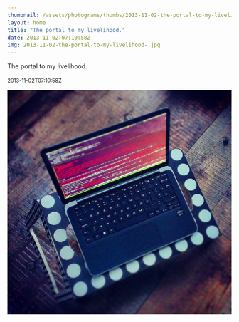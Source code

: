 ```yaml
---
thumbnail: /assets/photograms/thumbs/2013-11-02-the-portal-to-my-livelihood-.jpg
layout: home
title: "The portal to my livelihood."
date: 2013-11-02T07:10:58Z
img: 2013-11-02-the-portal-to-my-livelihood-.jpg
---
```


The portal to my livelihood.

<small>2013-11-02T07:10:58Z</small>

![The portal to my livelihood.](/assets/photograms/original/2013-11-02-the-portal-to-my-livelihood-.jpg)
